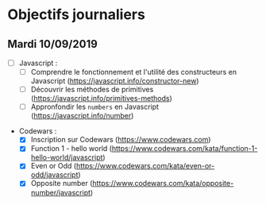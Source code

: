# Objectifs journaliers

## Mardi 10/09/2019

- [ ] Javascript :
  - [ ] Comprendre le fonctionnement et l'utilité des constructeurs en Javascript (https://javascript.info/constructor-new)
  - [ ] Découvrir les méthodes de primitives (https://javascript.info/primitives-methods)
  - [ ] Appronfondir les `numbers` en Javascript (https://javascript.info/number)

* Codewars :
  - [x] Inscription sur Codewars (https://www.codewars.com)
  - [x] Function 1 - hello world (https://www.codewars.com/kata/function-1-hello-world/javascript)
  - [x] Even or Odd (https://www.codewars.com/kata/even-or-odd/javascript)
  - [x] Opposite number (https://www.codewars.com/kata/opposite-number/javascript)
